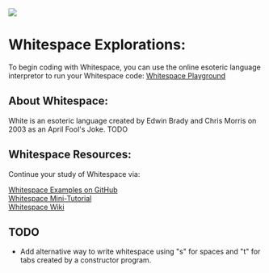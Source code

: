 <img src="https://raw.githubusercontent.com/rtoal/polyglot/master/docs/resources/squirrel-logo-64.png">

# Whitespace Explorations:
To begin coding with Whitespace, you can use the online esoteric language interpretor to run your
Whitespace code: [Whitespace Playground](https://www.dcode.fr/whitespace-language)  

## About Whitespace:

White is an esoteric language created by Edwin Brady and Chris Morris on 2003 as an April Fool's Joke. TODO

## Whitespace Resources:

Continue your study of Whitespace via:

[Whitespace Examples on GitHub](https://github.com/wspace)  
[Whitespace Mini-Tutorial](https://hackage.haskell.org/package/whitespace-0.4/src/docs/tutorial.html)  
[Whitespace Wiki](https://esolangs.org/wiki/Whitespace)  

## TODO
* Add alternative way to write whitespace using "s" for spaces and "t" for tabs created by a constructor program.